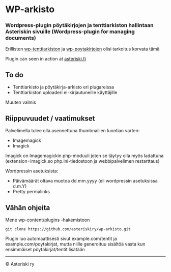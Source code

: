 # WP-arkisto
### Wordpress-plugin pöytäkirjojen ja tenttiarkiston hallintaan Asteriskin sivuille (Wordpress-plugin for managing documents)

Erillisten [wp-tenttiarkiston](https://github.com/asteriskiry/wp-tenttiarkisto.git) ja [wp-poytakirjojen](https://github.com/asteriskiry/wp-poytakirjat.git) olisi tarkoitus korvata tämä

Plugin can seen in action at [asteriski.fi](http://asteriski.fi)

To do
-----------
* Tenttiarkisto ja pöytäkirja-arkisto eri plugareissa
* Tenttiarkiston uploaderi ei-kirjautuneille käyttäjille

Muuten valmis

Riippuvuudet / vaatimukset
-----------
Palvelimella tulee olla asennettuna thumbnailien luontian varten:
* Imagemagick
* Imagick

Imagick on Imagemagickin php-moduuli joten se täytyy olla myös ladattuna (extension=imagick.so php.ini-tiedostoon ja webbipalvelimen restarttaus)

Wordpressin asetuksista:
* Päivämäärät oltava muotoa dd.mm.yyyy (eli wordpressin asetuksissa d.m.Y)
* Pretty permalinks

Vähän ohjeita
-----------
Mene wp-content/plugins -hakemistoon
```
git clone https://github.com/asteriskiry/wp-arkisto.git
```
Plugin luo automaattisesti sivut example.com/tentit ja example.com/poytakirjat, mutta niille generoituu sisältöä vasta kun ensimmäiset pöytäkirjat/tentit lisätään

---
© Asteriski ry
